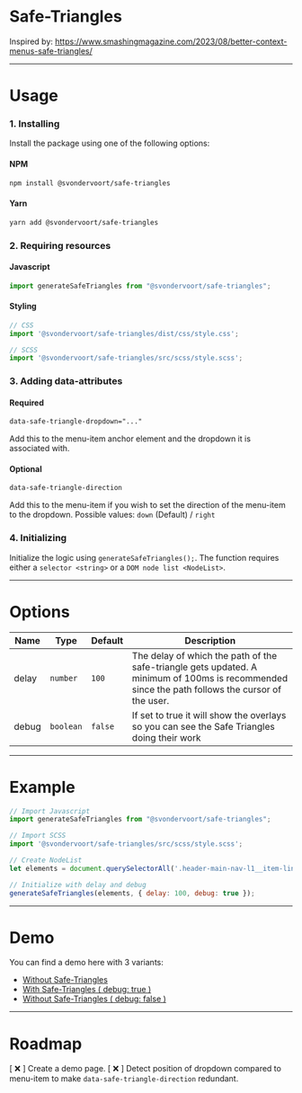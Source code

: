 # Safe-Triangles

Inspired by: https://www.smashingmagazine.com/2023/08/better-context-menus-safe-triangles/

---
# Usage

### 1. Installing
Install the package using one of the following options:

#### NPM
```bash
npm install @svondervoort/safe-triangles
```

#### Yarn
```bash
yarn add @svondervoort/safe-triangles
```

### 2. Requiring resources

#### Javascript
```javascript 
import generateSafeTriangles from "@svondervoort/safe-triangles";
```

#### Styling
```javascript
// CSS
import '@svondervoort/safe-triangles/dist/css/style.css';

// SCSS
import '@svondervoort/safe-triangles/src/scss/style.scss';
```

### 3. Adding data-attributes

#### Required
```html
data-safe-triangle-dropdown="..."
```
Add this to the menu-item anchor element and the dropdown it is associated with.

#### Optional
```html
data-safe-triangle-direction
```
Add this to the menu-item if you wish to set the direction of the menu-item to the dropdown.
Possible values: `down` (Default) / `right`

### 4. Initializing
Initialize the logic using `generateSafeTriangles();`.
The function requires either a `selector <string>` or a `DOM node list <NodeList>`.

---
# Options
| Name | Type | Default | Description                                                                                                                                     |
| ---- | ---- | ------- |-------------------------------------------------------------------------------------------------------------------------------------------------|
| delay | `number` | `100` | The delay of which the path of the safe-triangle gets updated. A minimum of 100ms is recommended since the path follows the cursor of the user. |
| debug | `boolean` | `false` | If set to true it will show the overlays so you can see the Safe Triangles doing their work                                                     |

---
# Example
```javascript
// Import Javascript
import generateSafeTriangles from "@svondervoort/safe-triangles";

// Import SCSS
import '@svondervoort/safe-triangles/src/scss/style.scss';

// Create NodeList
let elements = document.querySelectorAll('.header-main-nav-l1__item-link--has-children-js, .header-main-nav-l2__item-link--has-children-js');

// Initialize with delay and debug
generateSafeTriangles(elements, { delay: 100, debug: true });
```

---
# Demo
You can find a demo here with 3 variants:
- [Without Safe-Triangles](https://safe-triangles.vercel.app/demo1.html)
- [With Safe-Triangles ( debug: true )](https://safe-triangles.vercel.app/)
- [Without Safe-Triangles ( debug: false )](https://safe-triangles.vercel.app/demo3.html)

---
# Roadmap

[ ❌ ] Create a demo page.
[ ❌ ] Detect position of dropdown compared to menu-item to make `data-safe-triangle-direction` redundant.
